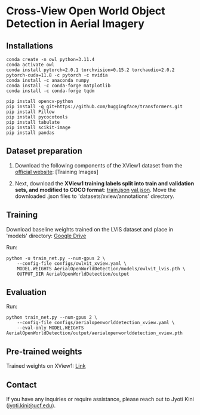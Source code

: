 # Cross-View Open World Object Detection in Aerial Imagery

## Installations
````
conda create -n owl python=3.11.4
conda activate owl
conda install pytorch=2.0.1 torchvision=0.15.2 torchaudio=2.0.2 pytorch-cuda=11.8 -c pytorch -c nvidia
conda install -c anaconda numpy    
conda install -c conda-forge matplotlib
conda install -c conda-forge tqdm
````
````
pip install opencv-python
pip install -q git+https://github.com/huggingface/transformers.git
pip install Pillow
pip install pycocotools
pip install tabulate
pip install scikit-image
pip install pandas
````
## Dataset preparation
1. Download the following components of the XView1 dataset from the [official website](https://challenge.xviewdataset.org/download-links): [Training Images] <br>

2. Next, download the **XView1 training labels split into train and validation sets, and modified to COCO format**: 
[train.json](https://drive.google.com/file/d/1-WtULLdnCUL73NuVCheM3cYZfwUB3hem/view?usp=drive_link) 
[val.json](https://drive.google.com/file/d/1IAMYfXmp3L3fzHp-vnN6bRp2BiHxf4ko/view?usp=drive_link).
Move the downloaded .json files to 'datasets/xview/annotations' directory.

## Training
Download baseline weights trained on the LVIS dataset and place in 'models' directory: [Google Drive](https://drive.google.com/file/d/1Bd0K5aOqaNaRdQZNl30kzsbNRq4P_n00/view?usp=drive_link) <br>

Run:
````
python -u train_net.py --num-gpus 2 \
    --config-file configs/owlvit_xview.yaml \
    MODEL.WEIGHTS AerialOpenWorldDetection/models/owlvit_lvis.pth \
    OUTPUT_DIR AerialOpenWorldDetection/output
````

## Evaluation 
Run:
````
python train_net.py --num-gpus 2 \
    --config-file configs/aerialopenworlddetection_xview.yaml \
    --eval-only MODEL.WEIGHTS AerialOpenWorldDetection/output/aerialopenworlddetection_xview.pth
````

## Pre-trained weights
Trained weights on XView1: [Link](https://drive.google.com/file/d/1Nz5KiudBO5PBc3hN1xaBIMF1exMRE2lV/view?usp=sharing)
<br>


## Contact
If you have any inquiries or require assistance, please reach out to Jyoti Kini (jyoti.kini@ucf.edu).


